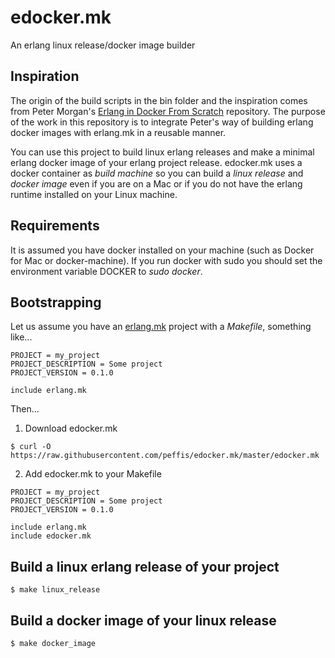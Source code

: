 # edocker.mk
An erlang linux release/docker image builder 

## Inspiration
The origin of the build scripts in the bin folder and the inspiration comes from 
Peter Morgan's [Erlang in Docker From Scratch](https://github.com/shortishly/erlang-in-docker-from-scratch) 
repository. The purpose of the work in this repository is to integrate Peter's way of building erlang docker 
images with erlang.mk in a reusable manner. 

You can use this project to build linux erlang releases and make a minimal erlang docker image
of your erlang project release. edocker.mk uses a docker container as *build machine* so you can
build a *linux release* and *docker image* even if you are on a Mac or
if you do not have the erlang runtime installed on your Linux machine. 

## Requirements
It is assumed you have docker installed on your machine (such as Docker for Mac
or docker-machine). If you run docker with sudo you should set the environment 
variable DOCKER to *sudo docker*.

## Bootstrapping
Let us assume you have an [erlang.mk](https://erlang.mk) project with a *Makefile*, something like...
```
PROJECT = my_project
PROJECT_DESCRIPTION = Some project
PROJECT_VERSION = 0.1.0

include erlang.mk
```
Then...
1. Download edocker.mk
```
$ curl -O https://raw.githubusercontent.com/peffis/edocker.mk/master/edocker.mk
```

2. Add edocker.mk to your Makefile
```
PROJECT = my_project
PROJECT_DESCRIPTION = Some project
PROJECT_VERSION = 0.1.0

include erlang.mk
include edocker.mk
```

## Build a linux erlang release of your project
```
$ make linux_release
```

## Build a docker image of your linux release
```
$ make docker_image
```
